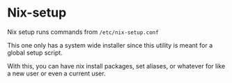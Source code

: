 # Nix-setup

Nix setup runs commands from `/etc/nix-setup.conf`

This one only has a system wide installer since this utility is meant for a global setup script.

With this, you can have nix install packages, set aliases, or whatever for like a new user or even a current user.
